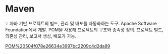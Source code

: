 # Maven

<aside>
💡 자바 기반 프로젝트의 빌드, 관리 및 배포를 자동화하는 도구.
Apache Software Foundation에서 개발.
POM을 사용해 프로젝트의 구조와 종속성 정의.
프로젝트 빌드, 의존성 관리, 보고서 생성, 배포가 가능.

</aside>

[POM%20504f078e26634e3997bc2209c4d2da89](POM%20504f078e26634e3997bc2209c4d2da89)